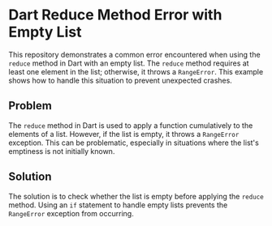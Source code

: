# Dart Reduce Method Error with Empty List

This repository demonstrates a common error encountered when using the `reduce` method in Dart with an empty list. The `reduce` method requires at least one element in the list; otherwise, it throws a `RangeError`.  This example shows how to handle this situation to prevent unexpected crashes.

## Problem
The `reduce` method in Dart is used to apply a function cumulatively to the elements of a list. However, if the list is empty, it throws a `RangeError` exception. This can be problematic, especially in situations where the list's emptiness is not initially known.

## Solution
The solution is to check whether the list is empty before applying the `reduce` method.  Using an `if` statement to handle empty lists prevents the `RangeError` exception from occurring.